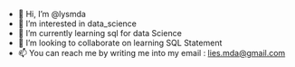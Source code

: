 - 👋 Hi, I’m @lysmda
- 👀 I’m interested in data_science
- 🌱 I’m currently learning sql for data Science
- 💞️ I’m looking to collaborate on learning SQL Statement
- 📫 You can reach me by writing me into my email : lies.mda@gmail.com

<!---
lysmda/lysmda is a ✨ special ✨ repository because its `README.md` (this file) appears on your GitHub profile.
You can click the Preview link to take a look at your changes.
--->
